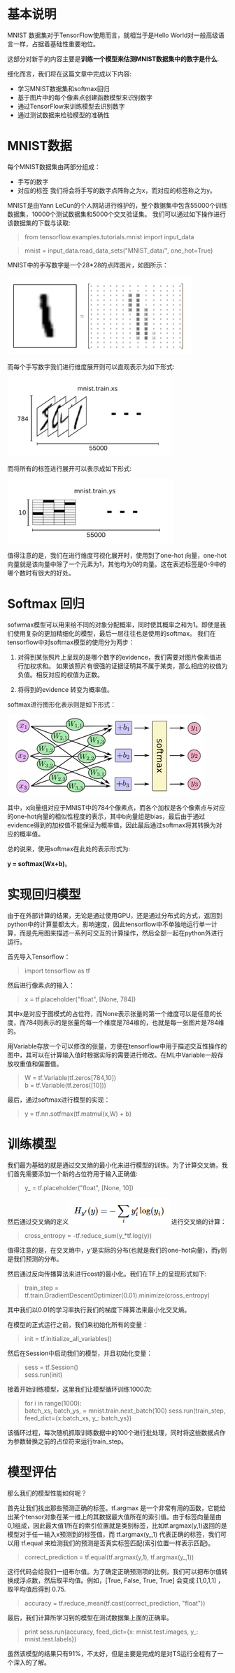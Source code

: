 # 基本说明
MNIST 数据集对于TensorFlow使用而言，就相当于是Hello World对一般高级语言一样，占据着基础性重要地位。

这部分对新手的内容主要是**训练一个模型来估测MNIST数据集中的数字是什么**.

细化而言，我们将在这篇文章中完成以下内容:
- 学习MNIST数据集和softmax回归
- 基于图片中的每个像素点创建函数模型来识别数字
- 通过TensorFlow来训练模型去识别数字
- 通过测试数据来检验模型的准确性

# MNIST数据
每个MNIST数据集由两部分组成：
- 手写的数字
- 对应的标签
我们将会将手写的数字点阵称之为x，而对应的标签称之为y。

MNIST是由Yann LeCun的个人网站进行维护的，整个数据集中包含55000个训练数据集，10000个测试数据集和5000个交叉验证集。
我们可以通过如下操作进行该数据集的下载与读取:

> from tensorflow.examples.tutorials.mnist import input_data

> mnist = input_data.read_data_sets("MNIST_data/", one_hot=True)

MNIST中的手写数字是一个28*28的点阵图片，如图所示：

![图片点阵化](./img/图片点阵化.png)

而每个手写数字我们进行维度展开则可以直观表示为如下形式:  

![数字维度展开](./img/测试集维度展开.png)

而将所有的标签进行展开可以表示成如下形式:

![标签维度展开](./img/标签维度展开.png)

值得注意的是，我们在进行维度可视化展开时，使用到了one-hot 向量，one-hot向量就是该向量中除了一个元素为1，其他均为0的向量。这在表述标签是0-9中的哪个数时有很大的好处。

# Softmax 回归
sofwmax模型可以用来给不同的对象分配概率，同时使其概率之和为1。即使是我们使用复杂的更加精细化的模型，最后一层往往也是使用的softmax。
我们在tensorflow中对softmax模型的使用分为两步：

1. 对得到某张照片上呈现的是哪个数字的evidence，我们需要对图片像素值进行加权求和。
如果该照片有很强的证据证明其不属于某类，那么相应的权值为负值。相反对应的权值为正数。

2. 将得到的evidence 转变为概率值。

softmax进行图形化表示则是如下形式：

![softmax图形化表示](./img/softmax图形化表示.png)

其中，x向量组对应于MNIST中的784个像素点，而各个加权是各个像素点与对应的one-hot向量的相似性程度的表示，其中b向量组是bias，最后由于通过evidence得到的加权值不能保证为概率值，因此最后通过softmax将其转换为对应的概率值。

总的说来，使用softmax在此处的表示形式为:

**y = softmax(Wx+b)**。

# 实现回归模型
由于在外部计算的结果，无论是通过使用GPU，还是通过分布式的方式，返回到python中的计算量都太大，影响速度，因此tensorflow中不单独地运行单一计算，而是先用图来描述一系列可交互的计算操作，然后全部一起在python外进行运行。

首先导入Tensorflow：

> import tensorflow as tf

然后进行像素点的输入：

> x = tf.placeholder("float", [None, 784])

其中x是对应于图模式的占位符，而None表示张量的第一个维度可以是任意的长度，而784则表示的是张量的每一个维度是784维的，也就是每一张图片是784维的。

用Variable存放一个可以修改的张量，方便在tensorflow中用于描述交互性操作的图中，其可以在计算输入值时根据实际的需要进行修改。在ML中Variable一般存放权重值和偏置值。

> W = tf.Variable(tf.zeros[784,10])    
> b = tf.Variable(tf.zeros([10]))

最后，通过softmax进行模型的实现：

> y = tf.nn.sotfmax(tf.matmul(x,W) + b)


# 训练模型
我们最为基础的就是通过交叉熵的最小化来进行模型的训练。为了计算交叉熵，我们首先需要添加一个新的占位符用于输入正确值:

> y_ = tf.placeholder("float", [None, 10])

然后通过交叉熵的定义![交叉熵](./img/交叉熵.png)进行交叉熵的计算：

> cross_entropy = -tf.reduce_sum(y_*tf.log(y))

值得注意的是，在交叉熵中，y‘是实际的分布(也就是我们的one-hot向量)，而y则是我们预测的分布。

然后通过反向传播算法来进行cost的最小化。我们在TF上的呈现形式如下:

> train_step = tf.train.GradientDescentOptimizer(0.01).minimize(cross_entropy)

其中我们以0.01的学习率执行我们的梯度下降算法来最小化交叉熵。

在模型的正式运行之前，我们来初始化所有的变量：

> init = tf.initialize_all_variables()

然后在Session中启动我们的模型，并且初始化变量：

> sess = tf.Session()      
> sess.run(init)

接着开始训练模型，这里我们让模型循环训练1000次:

> for i in range(1000):       
>   batch_xs, batch_ys, = mnist.train.next_batch(100)
>   sess.run(train_step, feed_dict={x:batch_xs, y_: batch_ys})

该循环过程，每次随机抓取训练数据中的100个进行批处理，同时将这些数据点作为参数替换之前的占位符来运行train_step。

# 模型评估
那么我们的模型性能如何呢？

首先让我们找出那些预测正确的标签。tf.argmax 是一个非常有用的函数，它能给出某个tensor对象在某一维上的其数据最大值所在的索引值。由于标签向量是由0,1组成，因此最大值1所在的索引位置就是类别标签，比如tf.argmax(y,1)返回的是模型对于任一输入x预测到的标签值，而 tf.argmax(y_,1) 代表正确的标签，我们可以用 tf.equal 来检测我们的预测是否真实标签匹配(索引位置一样表示匹配)。

> correct_prediction = tf.equal(tf.argmax(y,1), tf.argmax(y_,1))

这行代码会给我们一组布尔值。为了确定正确预测项的比例，我们可以把布尔值转换成浮点数，然后取平均值。例如，[True, False, True, True] 会变成 [1,0,1,1] ，取平均值后得到 0.75.

> accuracy = tf.reduce_mean(tf.cast(correct_prediction, "float"))

最后，我们计算所学习到的模型在测试数据集上面的正确率。

> print sess.run(accuracy, feed_dict={x: mnist.test.images, y_: mnist.test.labels})

虽然该模型的结果只有91%，不太好，但是主要是完成的是对TS运行全程有了一个深入的了解。
